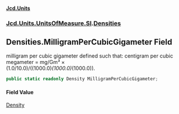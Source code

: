 #### [Jcd.Units](index.md 'index')
### [Jcd.Units.UnitsOfMeasure.SI](Jcd.Units.UnitsOfMeasure.SI.md 'Jcd.Units.UnitsOfMeasure.SI').[Densities](Densities.md 'Jcd.Units.UnitsOfMeasure.SI.Densities')

## Densities.MilligramPerCubicGigameter Field

milligram per cubic gigameter defined such that: centigram per cubic megameter = mg/Gm³ ×  
(1.0/10.0)/((1000.0)*(1000.0)*(1000.0)).

```csharp
public static readonly Density MilligramPerCubicGigameter;
```

#### Field Value
[Density](Density.md 'Jcd.Units.UnitTypes.Density')